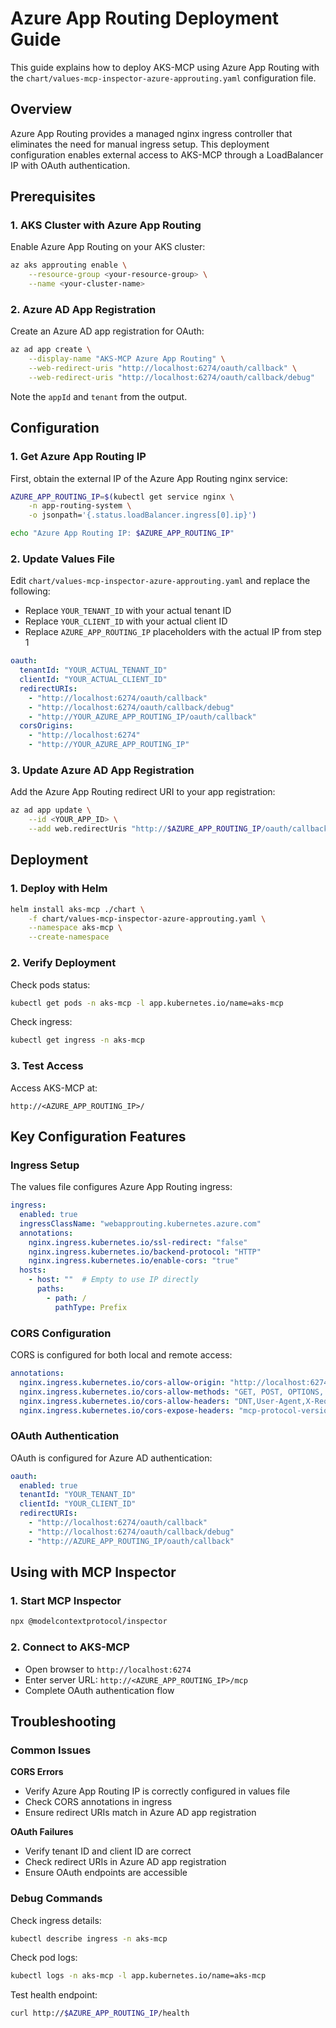 # Azure App Routing Deployment Guide

This guide explains how to deploy AKS-MCP using Azure App Routing with the `chart/values-mcp-inspector-azure-approuting.yaml` configuration file.

## Overview

Azure App Routing provides a managed nginx ingress controller that eliminates the need for manual ingress setup. This deployment configuration enables external access to AKS-MCP through a LoadBalancer IP with OAuth authentication.

## Prerequisites

### 1. AKS Cluster with Azure App Routing
Enable Azure App Routing on your AKS cluster:

```bash
az aks approuting enable \
    --resource-group <your-resource-group> \
    --name <your-cluster-name>
```

### 2. Azure AD App Registration
Create an Azure AD app registration for OAuth:

```bash
az ad app create \
    --display-name "AKS-MCP Azure App Routing" \
    --web-redirect-uris "http://localhost:6274/oauth/callback" \
    --web-redirect-uris "http://localhost:6274/oauth/callback/debug"
```

Note the `appId` and `tenant` from the output.

## Configuration

### 1. Get Azure App Routing IP
First, obtain the external IP of the Azure App Routing nginx service:

```bash
AZURE_APP_ROUTING_IP=$(kubectl get service nginx \
    -n app-routing-system \
    -o jsonpath='{.status.loadBalancer.ingress[0].ip}')

echo "Azure App Routing IP: $AZURE_APP_ROUTING_IP"
```

### 2. Update Values File
Edit `chart/values-mcp-inspector-azure-approuting.yaml` and replace the following:

- Replace `YOUR_TENANT_ID` with your actual tenant ID
- Replace `YOUR_CLIENT_ID` with your actual client ID  
- Replace `AZURE_APP_ROUTING_IP` placeholders with the actual IP from step 1

```yaml
oauth:
  tenantId: "YOUR_ACTUAL_TENANT_ID"
  clientId: "YOUR_ACTUAL_CLIENT_ID"
  redirectURIs:
    - "http://localhost:6274/oauth/callback"
    - "http://localhost:6274/oauth/callback/debug"
    - "http://YOUR_AZURE_APP_ROUTING_IP/oauth/callback"
  corsOrigins:
    - "http://localhost:6274"
    - "http://YOUR_AZURE_APP_ROUTING_IP"
```

### 3. Update Azure AD App Registration
Add the Azure App Routing redirect URI to your app registration:

```bash
az ad app update \
    --id <YOUR_APP_ID> \
    --add web.redirectUris "http://$AZURE_APP_ROUTING_IP/oauth/callback"
```

## Deployment

### 1. Deploy with Helm
```bash
helm install aks-mcp ./chart \
    -f chart/values-mcp-inspector-azure-approuting.yaml \
    --namespace aks-mcp \
    --create-namespace
```

### 2. Verify Deployment
Check pods status:
```bash
kubectl get pods -n aks-mcp -l app.kubernetes.io/name=aks-mcp
```

Check ingress:
```bash
kubectl get ingress -n aks-mcp
```

### 3. Test Access
Access AKS-MCP at:
```
http://<AZURE_APP_ROUTING_IP>/
```

## Key Configuration Features

### Ingress Setup
The values file configures Azure App Routing ingress:

```yaml
ingress:
  enabled: true
  ingressClassName: "webapprouting.kubernetes.azure.com"
  annotations:
    nginx.ingress.kubernetes.io/ssl-redirect: "false"
    nginx.ingress.kubernetes.io/backend-protocol: "HTTP"
    nginx.ingress.kubernetes.io/enable-cors: "true"
  hosts:
    - host: ""  # Empty to use IP directly
      paths:
        - path: /
          pathType: Prefix
```

### CORS Configuration
CORS is configured for both local and remote access:

```yaml
annotations:
  nginx.ingress.kubernetes.io/cors-allow-origin: "http://localhost:6274, http://AZURE_APP_ROUTING_IP"
  nginx.ingress.kubernetes.io/cors-allow-methods: "GET, POST, OPTIONS, PUT, DELETE"
  nginx.ingress.kubernetes.io/cors-allow-headers: "DNT,User-Agent,X-Requested-With,If-Modified-Since,Cache-Control,Content-Type,Range,Authorization,mcp-protocol-version,Content-Length,Accept,Accept-Encoding"
  nginx.ingress.kubernetes.io/cors-expose-headers: "mcp-protocol-version"
```

### OAuth Authentication
OAuth is configured for Azure AD authentication:

```yaml
oauth:
  enabled: true
  tenantId: "YOUR_TENANT_ID"
  clientId: "YOUR_CLIENT_ID"
  redirectURIs:
    - "http://localhost:6274/oauth/callback"
    - "http://localhost:6274/oauth/callback/debug"
    - "http://AZURE_APP_ROUTING_IP/oauth/callback"
```

## Using with MCP Inspector

### 1. Start MCP Inspector
```bash
npx @modelcontextprotocol/inspector
```

### 2. Connect to AKS-MCP
- Open browser to `http://localhost:6274`
- Enter server URL: `http://<AZURE_APP_ROUTING_IP>/mcp`
- Complete OAuth authentication flow

## Troubleshooting

### Common Issues

**CORS Errors**
- Verify Azure App Routing IP is correctly configured in values file
- Check CORS annotations in ingress
- Ensure redirect URIs match in Azure AD app registration

**OAuth Failures**
- Verify tenant ID and client ID are correct
- Check redirect URIs in Azure AD app registration
- Ensure OAuth endpoints are accessible

### Debug Commands

Check ingress details:
```bash
kubectl describe ingress -n aks-mcp
```

Check pod logs:
```bash
kubectl logs -n aks-mcp -l app.kubernetes.io/name=aks-mcp
```

Test health endpoint:
```bash
curl http://$AZURE_APP_ROUTING_IP/health
```
